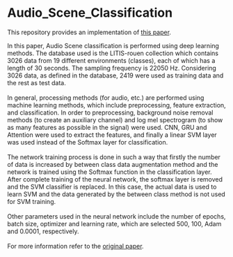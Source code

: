 # Audio_Scene_Classification

This repository provides an implementation of [this paper](https://arxiv.org/pdf/1904.03543).

In this paper, Audio Scene classification is performed using deep learning methods. The database used is the LITIS-rouen collection which contains 3026 data from 19 different environments (classes), each of which has a length of 30 seconds. The sampling frequency is 22050 Hz. Considering 3026 data, as defined in the database, 2419 were used as training data and the rest as test data.\
\
In general, processing methods (for audio, etc.) are performed using machine learning methods, which include preprocessing, feature extraction, and classification. In order to preprocessing, background noise removal methods (to create an auxiliary channel) and log mel spectrogram (to show as many features as possible in the signal) were used. CNN, GRU and Attention were used to extract the features, and finally a linear SVM layer was used instead of the Softmax layer for classification.\
\
The network training process is done in such a way that firstly the number of data is increased by between class data augmentation method and the network is trained using the Softmax function in the classification layer. After complete training of the neural network, the softmax layer is removed and the SVM classifier is replaced. In this case, the actual data is used to learn SVM and the data generated by the between class method is not used for SVM training.\
\
Other parameters used in the neural network include the number of epochs, batch size, optimizer and learning rate, which are selected 500, 100, Adam and 0.0001, respectively.\
\
For more information refer to the [original paper](https://arxiv.org/pdf/1904.03543).
